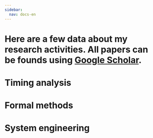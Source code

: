 ```yaml
---
sidebar:
  nav: docs-en
---
```


# Here are a few data about my research activities. All papers can be founds using [Google Scholar]().

# Timing analysis

# Formal methods

# System engineering

